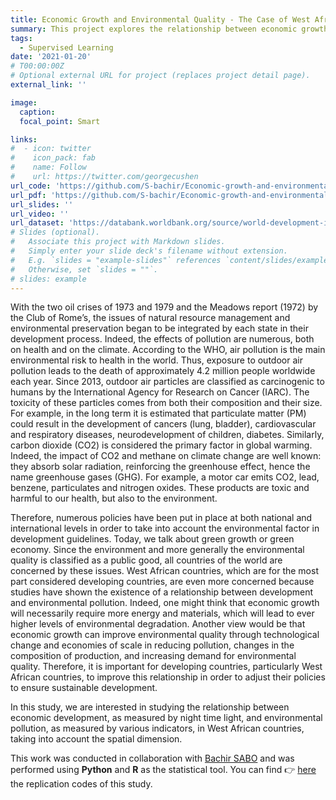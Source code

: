 ```yaml
---
title: Economic Growth and Environmental Quality - The Case of West African Countries (ECOWAS)
summary: This project explores the relationship between economic growth and environmental quality in West African countries using data-driven analysis.
tags:
  - Supervised Learning
date: '2021-01-20'
# T00:00:00Z
# Optional external URL for project (replaces project detail page).
external_link: ''

image:
  caption: 
  focal_point: Smart

links:
#  - icon: twitter
#    icon_pack: fab
#    name: Follow
#    url: https://twitter.com/georgecushen
url_code: 'https://github.com/S-bachir/Economic-growth-and-environmental-quality-the-case-of-West-African-countries'
url_pdf: 'https://github.com/S-bachir/Economic-growth-and-environmental-quality-the-case-of-West-African-countries/blob/main/docs/econometrie_spatiale.pdf'
url_slides: ''
url_video: ''
url_dataset: 'https://databank.worldbank.org/source/world-development-indicators#'
# Slides (optional).
#   Associate this project with Markdown slides.
#   Simply enter your slide deck's filename without extension.
#   E.g. `slides = "example-slides"` references `content/slides/example-slides.md`.
#   Otherwise, set `slides = ""`.
# slides: example
---
```


With the two oil crises of 1973 and 1979 and the Meadows report (1972) by the Club of Rome’s, the issues of natural resource management and environmental preservation began to be integrated by each state in their development process. Indeed, the effects of pollution are numerous, both on health and on the climate. According
to the WHO, air pollution is the main environmental risk to health in the world. Thus, exposure to outdoor air
pollution leads to the death of approximately 4.2 million people worldwide each year. Since 2013, outdoor air
particles are classified as carcinogenic to humans by the International Agency for Research on Cancer (IARC).
The toxicity of these particles comes from both their composition and their size. For example, in the long
term it is estimated that particulate matter (PM) could result in the development of cancers (lung, bladder),
cardiovascular and respiratory diseases, neurodevelopment of children, diabetes. Similarly, carbon dioxide (CO2) is considered
the primary factor in global warming. Indeed, the impact of CO2 and methane on climate change are well
known: they absorb solar radiation, reinforcing the greenhouse effect, hence the name greenhouse gases (GHG).
For example, a motor car emits CO2, lead, benzene, particulates and nitrogen oxides. These
products are toxic and harmful to our health, but also to the environment.

Therefore, numerous policies have been put in place at both national and international levels in order to
take into account the environmental factor in development guidelines. Today, we talk about green growth or
green economy. Since the environment and more generally the environmental quality is classified as a public
good, all countries of the world are concerned by these issues. West African countries, which are for the most
part considered developing countries, are even more concerned because studies have shown the existence of a
relationship between development and environmental pollution. Indeed, one might think that economic growth
will necessarily require more energy and materials, which will lead to ever higher levels of environmental degradation. Another view would be that economic growth can improve environmental quality through technological
change and economies of scale in reducing pollution, changes in the composition of production, and increasing demand for environmental quality. Therefore, it is important for developing countries, particularly West
African countries, to improve this relationship in order to adjust their policies to ensure sustainable development.

In this study, we are interested in studying the relationship between economic development, as measured by
night time light, and environmental pollution, as measured by various indicators, in West African countries,
taking into account the spatial dimension.

This work was conducted in collaboration with [Bachir SABO](https://s-bachir.github.io/) and was performed using **Python** and **R** as the statistical tool. You can find 👉 [here](https://github.com/S-bachir/Economic-growth-and-environmental-quality-the-case-of-West-African-countries) the replication codes of this study.
